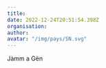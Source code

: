 ```yaml
---
title: 
date: 2022-12-24T20:51:54.398Z
organisation: 
author: 
avatar: "/img/pays/SN.svg"
---
```


Jàmm a Gën